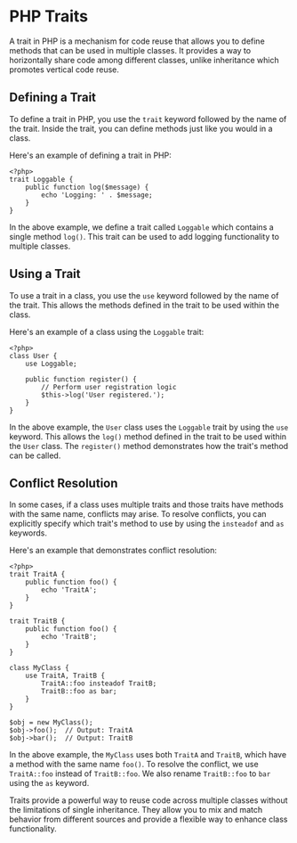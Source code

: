 # PHP Traits

A trait in PHP is a mechanism for code reuse that allows you to define methods that can be used in multiple classes. It provides a way to horizontally share code among different classes, unlike inheritance which promotes vertical code reuse.

## Defining a Trait

To define a trait in PHP, you use the `trait` keyword followed by the name of the trait. Inside the trait, you can define methods just like you would in a class.

Here's an example of defining a trait in PHP:

`````````
<?php>
trait Loggable {
    public function log($message) {
        echo 'Logging: ' . $message;
    }
}
`````````

In the above example, we define a trait called `Loggable` which contains a single method `log()`. This trait can be used to add logging functionality to multiple classes.

## Using a Trait

To use a trait in a class, you use the `use` keyword followed by the name of the trait. This allows the methods defined in the trait to be used within the class.

Here's an example of a class using the `Loggable` trait:

`````````
<?php>
class User {
    use Loggable;

    public function register() {
        // Perform user registration logic
        $this->log('User registered.');
    }
}
`````````

In the above example, the `User` class uses the `Loggable` trait by using the `use` keyword. This allows the `log()` method defined in the trait to be used within the `User` class. The `register()` method demonstrates how the trait's method can be called.

## Conflict Resolution

In some cases, if a class uses multiple traits and those traits have methods with the same name, conflicts may arise. To resolve conflicts, you can explicitly specify which trait's method to use by using the `insteadof` and `as` keywords.

Here's an example that demonstrates conflict resolution:

`````````
<?php>
trait TraitA {
    public function foo() {
        echo 'TraitA';
    }
}

trait TraitB {
    public function foo() {
        echo 'TraitB';
    }
}

class MyClass {
    use TraitA, TraitB {
        TraitA::foo insteadof TraitB;
        TraitB::foo as bar;
    }
}

$obj = new MyClass();
$obj->foo();  // Output: TraitA
$obj->bar();  // Output: TraitB
`````````

In the above example, the `MyClass` uses both `TraitA` and `TraitB`, which have a method with the same name `foo()`. To resolve the conflict, we use `TraitA::foo` instead of `TraitB::foo`. We also rename `TraitB::foo` to `bar` using the `as` keyword.

Traits provide a powerful way to reuse code across multiple classes without the limitations of single inheritance. They allow you to mix and match behavior from different sources and provide a flexible way to enhance class functionality.
